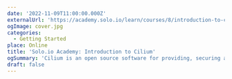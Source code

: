```yaml
---
date: '2022-11-09T11:00:00.000Z'
externalUrl: 'https://academy.solo.io/learn/courses/8/introduction-to-cilium'
ogImage: cover.jpg
categories:
  - Getting Started
place: Online
title: 'Solo.io Academy: Introduction to Cilium'
ogSummary: 'Cilium is an open source software for providing, securing and observing network connectivity between container workloads - cloud native, and fueled by the revolutionary Kernel technology eBPF.'
draft: false
---
```

